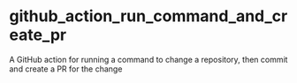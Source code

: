 # github_action_run_command_and_create_pr
A GitHub action for running a command to change a repository, then commit and create a PR for the change 
